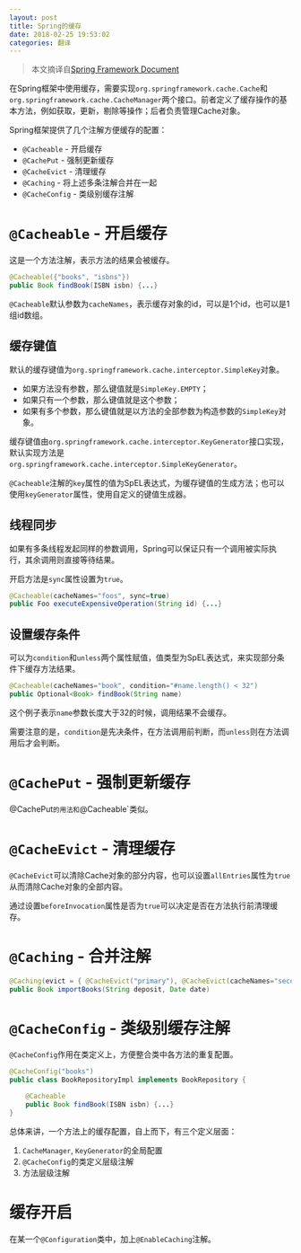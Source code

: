 ```yaml
---
layout: post
title: Spring的缓存
date: 2018-02-25 19:53:02
categories: 翻译
---
```



> 本文摘译自[Spring Framework Document](https://docs.spring.io/spring/docs/current/spring-framework-reference/integration.html#cache)

在Spring框架中使用缓存，需要实现`org.springframework.cache.Cache`和`org.springframework.cache.CacheManager`两个接口。前者定义了缓存操作的基本方法，例如获取，更新，剔除等操作；后者负责管理Cache对象。

Spring框架提供了几个注解方便缓存的配置：

* `@Cacheable` - 开启缓存
* `@CachePut` - 强制更新缓存
* `@CacheEvict` - 清理缓存
* `@Caching` - 将上述多条注解合并在一起
* `@CacheConfig` - 类级别缓存注解

# `@Cacheable` - 开启缓存

这是一个方法注解，表示方法的结果会被缓存。

```Java
@Cacheable({"books", "isbns"})
public Book findBook(ISBN isbn) {...}
```

`@Cacheable`默认参数为`cacheNames`，表示缓存对象的id，可以是1个id，也可以是1组id数组。

## 缓存键值

默认的缓存键值为`org.springframework.cache.interceptor.SimpleKey`对象。

* 如果方法没有参数，那么键值就是`SimpleKey.EMPTY`；
* 如果只有一个参数，那么键值就是这个参数；
* 如果有多个参数，那么键值就是以方法的全部参数为构造参数的`SimpleKey`对象。

缓存键值由`org.springframework.cache.interceptor.KeyGenerator`接口实现，默认实现方法是`org.springframework.cache.interceptor.SimpleKeyGenerator`。

`@Cacheable`注解的`key`属性的值为SpEL表达式，为缓存键值的生成方法；也可以使用`keyGenerator`属性，使用自定义的键值生成器。

## 线程同步

如果有多条线程发起同样的参数调用，Spring可以保证只有一个调用被实际执行，其余调用则直接等待结果。

开启方法是`sync`属性设置为`true`。

```Java
@Cacheable(cacheNames="foos", sync=true)
public Foo executeExpensiveOperation(String id) {...}
```

## 设置缓存条件

可以为`condition`和`unless`两个属性赋值，值类型为SpEL表达式，来实现部分条件下缓存方法结果。

```Java
@Cacheable(cacheNames="book", condition="#name.length() < 32")
public Optional<Book> findBook(String name)
```

这个例子表示`name`参数长度大于32的时候，调用结果不会缓存。

需要注意的是，`condition`是先决条件，在方法调用前判断，而`unless`则在方法调用后才会判断。

# `@CachePut` - 强制更新缓存

@CachePut`的用法和`@Cacheable`类似。

# `@CacheEvict` - 清理缓存

`@CacheEvict`可以清除Cache对象的部分内容，也可以设置`allEntries`属性为`true`从而清除Cache对象的全部内容。

通过设置`beforeInvocation`属性是否为`true`可以决定是否在方法执行前清理缓存。

# `@Caching` - 合并注解


```Java
@Caching(evict = { @CacheEvict("primary"), @CacheEvict(cacheNames="secondary", key="#p0") })
public Book importBooks(String deposit, Date date)
```

# `@CacheConfig` - 类级别缓存注解

`@CacheConfig`作用在类定义上，方便整合类中各方法的重复配置。

```Java
@CacheConfig("books")
public class BookRepositoryImpl implements BookRepository {

    @Cacheable
    public Book findBook(ISBN isbn) {...}
}
```

总体来讲，一个方法上的缓存配置，自上而下，有三个定义层面：

1. `CacheManager`, `KeyGenerator`的全局配置
2. `@CacheConfig`的类定义层级注解
3. 方法层级注解

# 缓存开启

在某一个`@Configuration`类中，加上`@EnableCaching`注解。

















